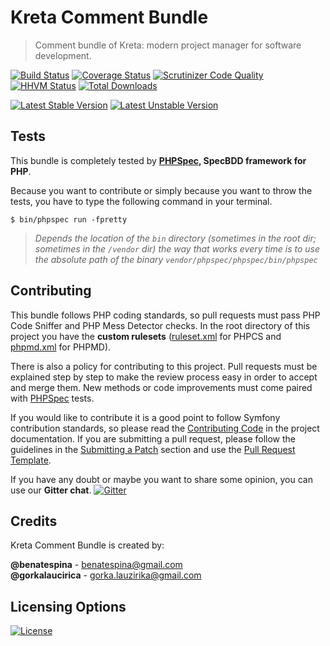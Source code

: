 # Kreta Comment Bundle
> Comment bundle of Kreta: modern project manager for software development.

[![Build Status](https://travis-ci.org/kreta-io/CommentBundle.svg?branch=master)](https://travis-ci.org/kreta-io/CommentBundle)
[![Coverage Status](https://img.shields.io/coveralls/kreta-io/CommentBundle.svg)](https://coveralls.io/r/kreta-io/CommentBundle)
[![Scrutinizer Code Quality](https://scrutinizer-ci.com/g/kreta-io/CommentBundle/badges/quality-score.png?b=master)](https://scrutinizer-ci.com/g/kreta-io/CommentBundle/?branch=master)
[![HHVM Status](http://hhvm.h4cc.de/badge/kreta/comment-bundle.svg)](http://hhvm.h4cc.de/package/kreta/comment-bundle)
[![Total Downloads](https://poser.pugx.org/kreta/comment-bundle/downloads)](https://packagist.org/packages/kreta/comment-bundle)

[![Latest Stable Version](https://poser.pugx.org/kreta/comment-bundle/v/stable.svg)](https://packagist.org/packages/kreta/comment-bundle)
[![Latest Unstable Version](https://poser.pugx.org/kreta/comment-bundle/v/unstable.svg)](https://packagist.org/packages/kreta/comment-bundle)

Tests
-----

This bundle is completely tested by **[PHPSpec][1], SpecBDD framework for PHP**.

Because you want to contribute or simply because you want to throw the tests, you have to type the following command
in your terminal.

    $ bin/phpspec run -fpretty

>*Depends the location of the `bin` directory (sometimes in the root dir; sometimes in the `/vendor` dir) the way that
works every time is to use the absolute path of the binary `vendor/phpspec/phpspec/bin/phpspec`*

Contributing
------------

This bundle follows PHP coding standards, so pull requests must pass PHP Code Sniffer and PHP Mess Detector
checks. In the root directory of this project you have the **custom rulesets** ([ruleset.xml]() for PHPCS and
[phpmd.xml]() for PHPMD).

There is also a policy for contributing to this project. Pull requests must
be explained step by step to make the review process easy in order to
accept and merge them. New methods or code improvements must come paired with [PHPSpec][1] tests.

If you would like to contribute it is a good point to follow Symfony contribution standards,
so please read the [Contributing Code][2] in the project
documentation. If you are submitting a pull request, please follow the guidelines
in the [Submitting a Patch][3] section and use the [Pull Request Template][4].

If you have any doubt or maybe you want to share some opinion, you can use our **Gitter chat**.
[![Gitter](https://badges.gitter.im/Join%20Chat.svg)](https://gitter.im/kreta-io/kreta?utm_source=badge&utm_medium=badge&utm_campaign=pr-badge&utm_content=badge)

[1]: http://www.phpspec.net/
[2]: http://symfony.com/doc/current/contributing/code/index.html
[3]: http://symfony.com/doc/current/contributing/code/patches.html#check-list
[4]: http://symfony.com/doc/current/contributing/code/patches.html#make-a-pull-request

Credits
-------
Kreta Comment Bundle is created by:
>
**@benatespina** - [benatespina@gmail.com](mailto:benatespina@gmail.com)<br/>
**@gorkalaucirica** - [gorka.lauzirika@gmail.com](mailto:gorka.lauzirika@gmail.com)

Licensing Options
-----------------
[![License](https://poser.pugx.org/kreta/comment-bundle/license.svg)](https://github.com/kreta-io/kreta/blob/master/LICENSE)
